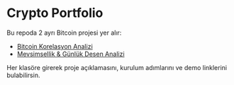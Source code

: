 # Crypto Portfolio

Bu repoda 2 ayrı Bitcoin projesi yer alır:

- [Bitcoin Korelasyon Analizi](./bitcoin-correlation)  
- [Mevsimsellik & Günlük Desen Analizi](./bitcoin-seasonality)  

Her klasöre girerek proje açıklamasını, kurulum adımlarını ve demo linklerini bulabilirsin.

